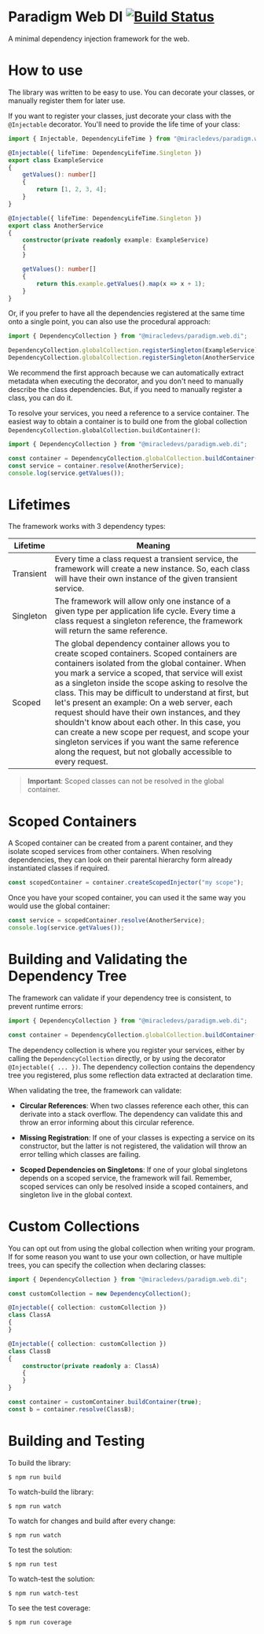 # Paradigm Web DI [![Build Status](https://travis-ci.org/MiracleDevs/Paradigm.Web.DI.svg?branch=master)](https://travis-ci.org/MiracleDevs/Paradigm.Web.DI)
A minimal dependency injection framework for the web.

# How to use
The library was written to be easy to use. You can decorate your classes, or manually register them for later use.

If you want to register your classes, just decorate your class with the `@Injectable` decorator. You'll need to provide the life time of your class:

```typescript
import { Injectable, DependencyLifeTime } from "@miracledevs/paradigm.web.di";

@Injectable({ lifeTime: DependencyLifeTime.Singleton })
export class ExampleService
{
    getValues(): number[]
    {
        return [1, 2, 3, 4];
    }
}

@Injectable({ lifeTime: DependencyLifeTime.Singleton })
export class AnotherService
{
    constructor(private readonly example: ExampleService)
    {
    }

    getValues(): number[]
    {
        return this.example.getValues().map(x => x + 1);
    }
}
```

Or, if you prefer to have all the dependencies registered at the same time onto a single point, you can also use the procedural approach:

```typescript
import { DependencyCollection } from "@miracledevs/paradigm.web.di";

DependencyCollection.globalCollection.registerSingleton(ExampleService);
DependencyCollection.globalCollection.registerSingleton(AnotherService, [ ExampleService ]);
```

We recommend the first approach because we can automatically extract metadata when executing the decorator, and you don't need to manually
describe the class dependencies. But, if you need to manually register a class, you can do it.

To resolve your services, you need a reference to a service container. The easiest way to obtain a container is to build one from the
global collection `DependencyCollection.globalCollection.buildContainer()`:

```typescript
import { DependencyCollection } from "@miracledevs/paradigm.web.di";

const container = DependencyCollection.globalCollection.buildContainer();
const service = container.resolve(AnotherService);
console.log(service.getValues());
```

# Lifetimes
The framework works with 3 dependency types:

| Lifetime | Meaning |
| --- | --- |
| Transient | Every time a class request a transient service, the framework will create a new instance. So, each class will have their own instance of the given transient service. |
| Singleton | The framework will allow only one instance of a given type per application life cycle. Every time a class request a singleton reference, the framework will return the same reference. |
| Scoped | The global dependency container allows you to create scoped containers. Scoped containers are containers isolated from the global container. When you mark a service a scoped, that service will exist as a singleton inside the scope asking to resolve the class. This may be difficult to understand at first, but let's present an example: On a web server, each request should have their own instances, and they shouldn't know about each other. In this case, you can create a new scope per request, and scope your singleton services if you want the same reference along the request, but not globally accessible to every request.|

> **Important**: Scoped classes can not be resolved in the global container.

# Scoped Containers
A Scoped container can be created from a parent container, and they isolate scoped services from other containers. When resolving dependencies, they can look on their parental hierarchy form already instantiated classes if required.

```typescript
const scopedContainer = container.createScopedInjector("my scope");
```

Once you have your scoped container, you can used it the same way you would use the global container:
```typescript
const service = scopedContainer.resolve(AnotherService);
console.log(service.getValues());
```

# Building and Validating the Dependency Tree
The framework can validate if your dependency tree is consistent, to prevent runtime errors:

```typescript
import { DependencyCollection } from "@miracledevs/paradigm.web.di";

const container = DependencyCollection.globalCollection.buildContainer(true);
```

The dependency collection is where you register your services, either by calling the `DependencyCollection` directly, or by using the decorator `@Injectable({ ... })`. The dependency collection contains the dependency tree you registered, plus some reflection data extracted at declaration time.

When validating the tree, the framework can validate:

- **Circular References**: When two classes reference each other, this can derivate into a stack overflow. The dependency can validate this and throw an error informing about this circular reference.

- **Missing Registration**: If one of your classes is expecting a service on its constructor, but the latter is not registered, the validation will throw an error telling which classes are failing.

- **Scoped Dependencies on Singletons**: If one of your global singletons depends on a scoped service, the framework will fail. Remember, scoped services can only be resolved inside a scoped containers, and singleton live in the global context.

# Custom Collections
You can opt out from using the global collection when writing your program. If for some reason you want to use your own collection, or have multiple trees, you can specify the collection when declaring classes:

```typescript
import { DependencyCollection } from "@miracledevs/paradigm.web.di";

const customCollection = new DependencyCollection();

@Injectable({ collection: customCollection })
class ClassA
{
}

@Injectable({ collection: customCollection })
class ClassB
{
    constructor(private readonly a: ClassA)
    {
    }
}

const container = customContainer.buildContainer(true);
const b = container.resolve(ClassB);
```

# Building and Testing

To build the library:
```shell
$ npm run build
```

To watch-build the library:
```shell
$ npm run watch
```

To watch for changes and build after every change:
```shell
$ npm run watch
```

To test the solution:
```shell
$ npm run test
```

To watch-test the solution:
```shell
$ npm run watch-test
```

To see the test coverage:
```shell
$ npm run coverage
```
